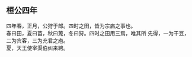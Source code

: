 ## 桓公四年

四年春，正月，公狩于郎。四时之田，皆为宗庙之事也。  
春曰田，夏曰苗，秋曰蒐，冬曰狩。四时之田用三焉，唯其所
先得，一为干豆，二为宾客，三为充君之庖。  
夏，天王使宰渠伯纠来聘。  

